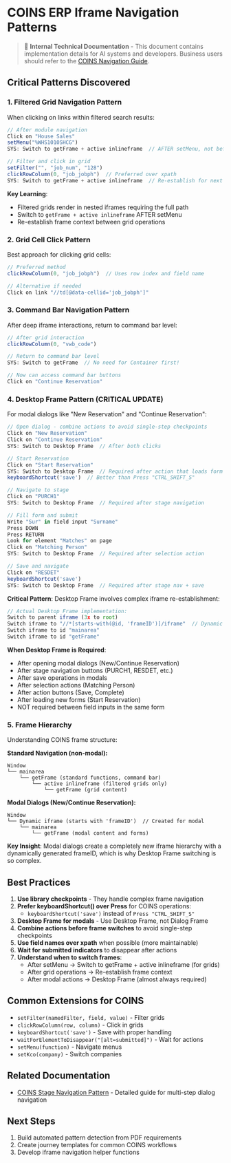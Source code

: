 # COINS ERP Iframe Navigation Patterns

> 📌 **Internal Technical Documentation** - This document contains implementation details for AI systems and developers. Business users should refer to the [COINS Navigation Guide](../iframe-guide/COINS_Navigation_Guide.md).

## Critical Patterns Discovered

### 1. Filtered Grid Navigation Pattern
When clicking on links within filtered search results:

```javascript
// After module navigation
Click on "House Sales"
setMenu("%WHS1010SHCG")
SYS: Switch to getFrame + active inlineframe  // AFTER setMenu, not before!

// Filter and click in grid
setFilter("", "job_num", "128")
clickRowColumn(0, "job_jobph")  // Preferred over xpath
SYS: Switch to getFrame + active inlineframe  // Re-establish for next grid operation
```

**Key Learning**: 
- Filtered grids render in nested iframes requiring the full path
- Switch to `getFrame + active inlineframe` AFTER setMenu
- Re-establish frame context between grid operations

### 2. Grid Cell Click Pattern
Best approach for clicking grid cells:
```javascript
// Preferred method
clickRowColumn(0, "job_jobph")  // Uses row index and field name

// Alternative if needed
Click on link "//td[@data-cellid='job_jobph']"
```

### 3. Command Bar Navigation Pattern
After deep iframe interactions, return to command bar level:

```javascript
// After grid interaction
clickRowColumn(0, "vwb_code")

// Return to command bar level
SYS: Switch to getFrame  // No need for Container first!

// Now can access command bar buttons
Click on "Continue Reservation"
```

### 4. Desktop Frame Pattern (CRITICAL UPDATE)
For modal dialogs like "New Reservation" and "Continue Reservation":

```javascript
// Open dialog - combine actions to avoid single-step checkpoints
Click on "New Reservation"
Click on "Continue Reservation"
SYS: Switch to Desktop Frame  // After both clicks

// Start Reservation
Click on "Start Reservation"
SYS: Switch to Desktop Frame  // Required after action that loads form
keyboardShortcut('save')  // Better than Press "CTRL_SHIFT_S"

// Navigate to stage
Click on "PURCH1"
SYS: Switch to Desktop Frame  // Required after stage navigation

// Fill form and submit
Write "Sur" in field input "Surname"
Press DOWN
Press RETURN
Look for element "Matches" on page
Click on "Matching Person"
SYS: Switch to Desktop Frame  // Required after selection action

// Save and navigate
Click on "RESDET"
keyboardShortcut('save')
SYS: Switch to Desktop Frame  // Required after stage nav + save
```

**Critical Pattern**: Desktop Frame involves complex iframe re-establishment:
```javascript
// Actual Desktop Frame implementation:
Switch to parent iframe (3x to root)
Switch iframe to "//*[starts-with(@id, 'frameID')]/iframe"  // Dynamic frame
Switch iframe to id "mainarea"
Switch iframe to id "getFrame"
```

**When Desktop Frame is Required**:
- After opening modal dialogs (New/Continue Reservation)
- After stage navigation buttons (PURCH1, RESDET, etc.)
- After save operations in modals
- After selection actions (Matching Person)
- After action buttons (Save, Complete)
- After loading new forms (Start Reservation)
- NOT required between field inputs in the same form

### 5. Frame Hierarchy
Understanding COINS frame structure:

**Standard Navigation (non-modal):**
```
Window
└── mainarea
    └── getFrame (standard functions, command bar)
        └── active inlineframe (filtered grids only)
            └── getFrame (grid content)
```

**Modal Dialogs (New/Continue Reservation):**
```
Window
└── Dynamic iframe (starts with 'frameID')  // Created for modal
    └── mainarea
        └── getFrame (modal content and forms)
```

**Key Insight**: Modal dialogs create a completely new iframe hierarchy with a dynamically generated frameID, which is why Desktop Frame switching is so complex.

## Best Practices

1. **Use library checkpoints** - They handle complex frame navigation
2. **Prefer keyboardShortcut() over Press** for COINS operations:
   - `keyboardShortcut('save')` instead of `Press "CTRL_SHIFT_S"`
3. **Desktop Frame for modals** - Use Desktop Frame, not Dialog Frame
4. **Combine actions before frame switches** to avoid single-step checkpoints
5. **Use field names over xpath** when possible (more maintainable)
6. **Wait for submitted indicators** to disappear after actions
7. **Understand when to switch frames**:
   - After setMenu → Switch to getFrame + active inlineframe (for grids)
   - After grid operations → Re-establish frame context
   - After modal actions → Desktop Frame (almost always required)

## Common Extensions for COINS

- `setFilter(namedFilter, field, value)` - Filter grids
- `clickRowColumn(row, column)` - Click in grids
- `keyboardShortcut('save')` - Save with proper handling
- `waitForElementToDisappear("[alt=submitted]")` - Wait for actions
- `setMenu(function)` - Navigate menus
- `setKco(company)` - Switch companies

## Related Documentation

- [COINS Stage Navigation Pattern](./COINS_STAGE_NAVIGATION_PATTERN.md) - Detailed guide for multi-step dialog navigation

## Next Steps

1. Build automated pattern detection from PDF requirements
2. Create journey templates for common COINS workflows
3. Develop iframe navigation helper functions